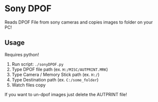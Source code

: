 # Sony DPOF
Reads DPOF File from sony cameras and copies images to folder on your PC!

## Usage
Requires python!
1. Run script: ``./sonyDPOF.py``
2. Type DPOF file path (ex. ``H:/MISC/AUTPRINT.MRK``)
3. Type Camera / Memory Stick path (ex. ``H:/``)
4. Type Destination path (ex. ``C:/some_folder``)
5. Watch files copy

If you want to un-dpof images just delete the AUTPRINT file!
